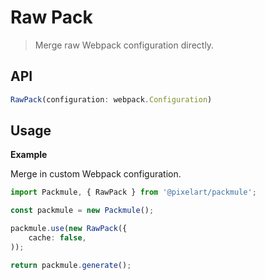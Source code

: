 # Raw Pack
> Merge raw Webpack configuration directly.

## API
```ts
RawPack(configuration: webpack.Configuration)
```

## Usage

**Example**

Merge in custom Webpack configuration.

```ts
import Packmule, { RawPack } from '@pixelart/packmule';

const packmule = new Packmule();

packmule.use(new RawPack({
    cache: false,
));

return packmule.generate();
```
